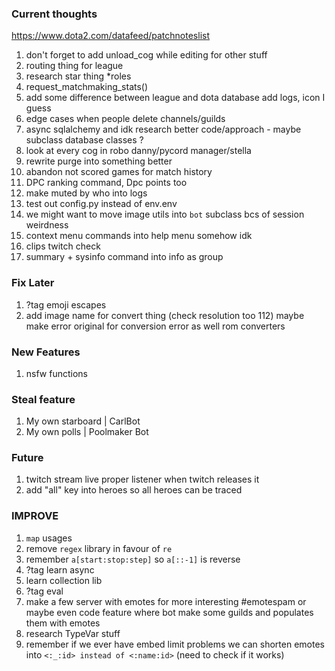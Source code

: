 ### Current thoughts
https://www.dota2.com/datafeed/patchnoteslist
1. don't forget to add unload_cog while editing for other stuff
2. routing thing for league
3. research star thing *roles
4. request_matchmaking_stats()
5. add some difference between league and dota database add logs, icon I guess
6. edge cases when people delete channels/guilds
7. async sqlalchemy and idk research better code/approach - maybe subclass database classes ?
8. look at every cog in robo danny/pycord manager/stella
9. rewrite purge into something better
10. abandon not scored games for match history
11. DPC ranking command, Dpc points too
12. make muted by who into logs
13. test out config.py instead of env.env 
14. we might want to move image utils into `bot` subclass bcs of session weirdness
15. context menu commands into help menu somehow idk
16. clips twitch check
17. summary + sysinfo command into info as group 

### Fix Later
1. ?tag emoji escapes 
2. add image name for convert thing (check resolution too 112)
maybe make error original for conversion error as well rom converters


### New Features
1. nsfw functions

### Steal feature
1. My own starboard | CarlBot 
2. My own polls | Poolmaker Bot

### Future
1. twitch stream live proper listener when twitch releases it
2. add "all" key into heroes so all heroes can be traced

### IMPROVE
1. `map` usages
2. remove `regex` library in favour of `re`
3. remember `a[start:stop:step]` so `a[::-1]` is reverse
4. ?tag learn async
5. learn collection lib
6. ?tag eval
7. make a few server with emotes for more interesting #emotespam or maybe even code feature where bot make some guilds and populates them with emotes
8. research TypeVar stuff
9. remember if we ever have embed limit problems we can shorten emotes into `<:_:id> instead of <:name:id>` (need to check if it works)